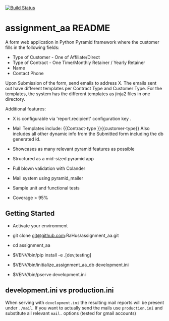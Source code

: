 [![Build Status](https://travis-ci.org/RaHus/assignment_aa.svg?branch=master)](https://travis-ci.org/RaHus/assignment_aa)

assignment_aa README
====================
A form web application in Python Pyramid framework where the customer fills in the following fields:

- Type of Customer - One of Affiliate/Direct
- Type of Contract - One Time/Monthly Retainer / Yearly Retainer
- Name
- Contact Phone

Upon Submission of the form, send emails to address X. The emails sent out have different templates per Contract Type
and Customer Type. For the templates, the system has the different templates as jinja2 files in one directory.

Additional features:

* X is configurable via 'report.recipient' configuration key .
* Mail Templates include:
    {{Contract-type }}{{customer-type}}
    Also includes all other dynamic info from the Submitted form including the db generated id.

* Showcases as many relevant pyramid features as possible
* Structured as a mid-sized pyramid app
* Full blown validation with Colander
* Mail system using pyramid_mailer
* Sample unit and functional tests
* Coverage > 95%

Getting Started
---------------
- Activate your environment

- git clone git@github.com:RaHus/assignment_aa.git

- cd assignment_aa

- $VENV/bin/pip install -e .[dev,testing]

- $VENV/bin/initialize_assignment_aa_db development.ini

- $VENV/bin/pserve development.ini

development.ini vs production.ini
---------------------------------
When serving with `development.ini` the resulting mail reports will be present under `./mail`. If you want to actually 
send the mails use `production.ini` and substitute all relevant `mail.` options (tested for gmail accounts)

